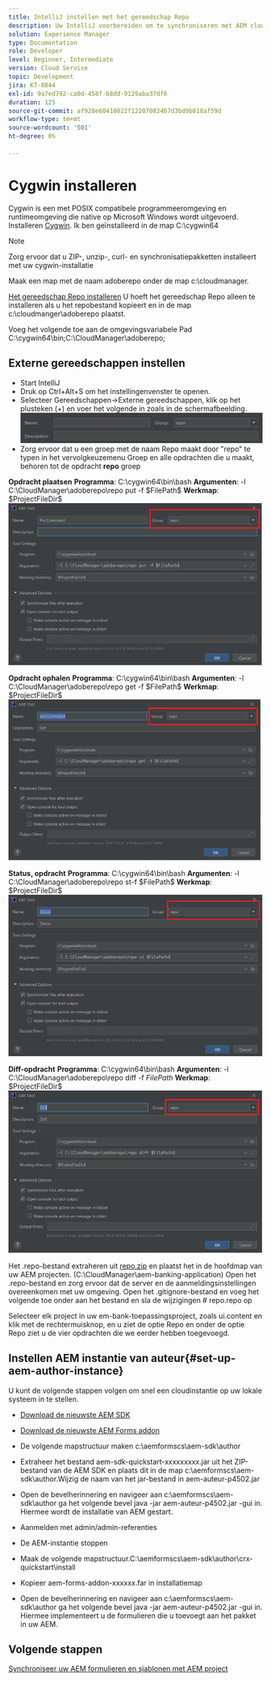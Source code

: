 ```yaml
---
title: IntelliJ instellen met het gereedschap Repo
description: Uw IntelliJ voorbereiden om te synchroniseren met AEM cloudinstantie
solution: Experience Manager
type: Documentation
role: Developer
level: Beginner, Intermediate
version: Cloud Service
topic: Development
jira: KT-8844
exl-id: 9a7ed792-ca0d-458f-b8dd-9129aba37df6
duration: 125
source-git-commit: af928e60410022f12207082467d3bd9b818af59d
workflow-type: tm+mt
source-wordcount: '501'
ht-degree: 0%

---
```


# Cygwin installeren


Cygwin is een met POSIX compatibele programmeeromgeving en runtimeomgeving die native op Microsoft Windows wordt uitgevoerd.
Installeren [Cygwin](https://www.cygwin.com/). Ik ben geïnstalleerd in de map C:\cygwin64
>[!NOTE]
> Zorg ervoor dat u ZIP-, unzip-, curl- en synchronisatiepakketten installeert met uw cygwin-installatie

Maak een map met de naam adoberepo onder de map c:\cloudmanager.

[Het gereedschap Repo installeren](https://github.com/Adobe-Marketing-Cloud/tools/tree/master/repo) U hoeft het gereedschap Repo alleen te installeren als u het repobestand kopieert en in de map c:\cloudmanger\adoberepo plaatst.

Voeg het volgende toe aan de omgevingsvariabele Pad C:\cygwin64\bin;C:\CloudManager\adoberepo;

## Externe gereedschappen instellen

* Start IntelliJ
* Druk op Ctrl+Alt+S om het instellingenvenster te openen.
* Selecteer Gereedschappen->Externe gereedschappen, klik op het plusteken (+) en voer het volgende in zoals in de schermafbeelding.
  ![rep](assets/repo.png)
* Zorg ervoor dat u een groep met de naam Repo maakt door &quot;repo&quot; te typen in het vervolgkeuzemenu Groep en alle opdrachten die u maakt, behoren tot de opdracht **repo** groep


**Opdracht plaatsen**
**Programma**: C:\cygwin64\bin\bash
**Argumenten**: -l C:\CloudManager\adoberepo\repo put -f \$FilePath\$
**Werkmap**: \$ProjectFileDir\$
![put-command](assets/put-command.png)

**Opdracht ophalen**
**Programma**: C:\cygwin64\bin\bash
**Argumenten**: -l C:\CloudManager\adoberepo\repo get -f \$FilePath\$
**Werkmap**: \$ProjectFileDir\$
![get-command](assets/get-command.png)

**Status, opdracht**
**Programma**: C:\cygwin64\bin\bash
**Argumenten**: -l C:\CloudManager\adoberepo\repo st-f \$FilePath\$
**Werkmap**: \$ProjectFileDir\$
![status-command](assets/status-command.png)

**Diff-opdracht**
**Programma**: C:\cygwin64\bin\bash
**Argumenten**: -l C:\CloudManager\adoberepo\repo diff -f $FilePath$
**Werkmap**: \$ProjectFileDir\$
![diff-opdracht](assets/diff-command.png)

Het .repo-bestand extraheren uit [repo.zip](assets/repo.zip) en plaatst het in de hoofdmap van uw AEM projecten. (C:\CloudManager\aem-banking-application) Open het .repo-bestand en zorg ervoor dat de server en de aanmeldingsinstellingen overeenkomen met uw omgeving.
Open het .gitignore-bestand en voeg het volgende toe onder aan het bestand en sla de wijzigingen \# repo.repo op

Selecteer elk project in uw em-bank-toepassingsproject, zoals ui.content en klik met de rechtermuisknop, en u ziet de optie Repo en onder de optie Repo ziet u de vier opdrachten die we eerder hebben toegevoegd.

## Instellen AEM instantie van auteur{#set-up-aem-author-instance}

U kunt de volgende stappen volgen om snel een cloudinstantie op uw lokale systeem in te stellen.
* [Download de nieuwste AEM SDK](https://experience.adobe.com/#/downloads/content/software-distribution/en/aemcloud.html)

* [Download de nieuwste AEM Forms addon](https://experience.adobe.com/#/downloads/content/software-distribution/en/aemcloud.html)

* De volgende mapstructuur maken c:\aemformscs\aem-sdk\author

* Extraheer het bestand aem-sdk-quickstart-xxxxxxxxx.jar uit het ZIP-bestand van de AEM SDK en plaats dit in de map c:\aemformscs\aem-sdk\author.Wijzig de naam van het jar-bestand in aem-auteur-p4502.jar

* Open de bevelherinnering en navigeer aan c:\aemformscs\aem-sdk\author ga het volgende bevel java -jar aem-auteur-p4502.jar -gui in. Hiermee wordt de installatie van AEM gestart.
* Aanmelden met admin/admin-referenties
* De AEM-instantie stoppen
* Maak de volgende mapstructuur.C:\aemformscs\aem-sdk\author\crx-quickstart\install
* Kopieer aem-forms-addon-xxxxxx.far in installatiemap
* Open de bevelherinnering en navigeer aan c:\aemformscs\aem-sdk\author ga het volgende bevel java -jar aem-auteur-p4502.jar -gui in. Hiermee implementeert u de formulieren die u toevoegt aan het pakket in uw AEM.

## Volgende stappen

[Synchroniseer uw AEM formulieren en sjablonen met AEM project](./deploy-your-first-form.md)
